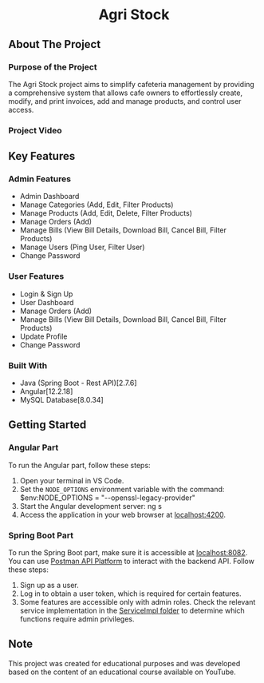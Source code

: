 <h1 align="center">Agri Stock</h1>

## About The Project

### Purpose of the Project

The Agri Stock project aims to simplify cafeteria management by providing a comprehensive system that allows cafe owners to effortlessly create, modify, and print invoices, add and manage products, and control user access.

### Project Video

## Key Features

### Admin Features

- Admin Dashboard
- Manage Categories (Add, Edit, Filter Products)
- Manage Products (Add, Edit, Delete, Filter Products)
- Manage Orders (Add)
- Manage Bills (View Bill Details, Download Bill, Cancel Bill, Filter Products)
- Manage Users (Ping User, Filter User)
- Change Password

### User Features

- Login & Sign Up
- User Dashboard
- Manage Orders (Add)
- Manage Bills (View Bill Details, Download Bill, Cancel Bill, Filter Products)
- Update Profile
- Change Password

### Built With

- Java (Spring Boot - Rest API)[2.7.6]
- Angular[12.2.18]
- MySQL Database[8.0.34]

## Getting Started

### Angular Part

To run the Angular part, follow these steps:

1. Open your terminal in VS Code.
2. Set the `NODE_OPTIONS` environment variable with the command:
$env:NODE_OPTIONS = "--openssl-legacy-provider"
3. Start the Angular development server:
ng s
4. Access the application in your web browser at [localhost:4200](http://localhost:4200).

### Spring Boot Part

To run the Spring Boot part, make sure it is accessible at [localhost:8082](http://localhost:8082). You can use [Postman API Platform](https://www.apidog.com/utm_source=google_search&utm_medium=ads_sa&utm_campaign=18544428894&utm_content=141031187734&utm_term=postman&gclid=CjwKCAiAxP2eBhBiEiwA5puhNTsU_tGODxYHjQKxChzH-PERviJ2AKbDvDT9I0KBzHALZ9RM16JOFBoCv3sQAvD_BwE) to interact with the backend API. Follow these steps:

1. Sign up as a user.
2. Log in to obtain a user token, which is required for certain features.
3. Some features are accessible only with admin roles. Check the relevant service implementation in the [ServiceImpl folder]([https://github.com/Bahri-Adem/Cafe-Management-System-Angular-SpringBoot](https://github.com/Bahri-Adem/Cafe-Management-System-Angular-SpringBoot/blob/main/Backend/src/main/java/com/inn/cafe/serviceImpl)) to determine which functions require admin privileges.

## Note

This project was created for educational purposes and was developed based on the content of an educational course available on YouTube.
